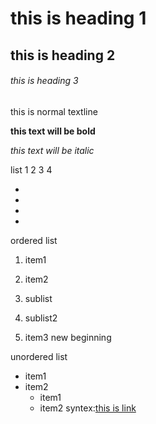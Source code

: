 # this is heading 1
## this is heading 2
###### this is heading 3
this is normal textline

**this text will be bold**

*this text will be italic*

list
1
2
3
4

*
*
*
*
ordered list
1. item1
2. item2
  1. sublist
  2. sublist2

3. item3
new beginning

unordered list
* item1
* item2
  * item1
  * item2
syntex:[this is link](https://www.youtube.com/)
